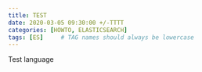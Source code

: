 ```yaml
---
title: TEST
date: 2020-03-05 09:30:00 +/-TTTT
categories: [HOWTO, ELASTICSEARCH]
tags: [ES]     # TAG names should always be lowercase
---
```



Test language 
